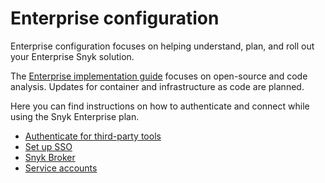 # Enterprise configuration

Enterprise configuration focuses on helping understand, plan, and roll out your Enterprise Snyk solution.&#x20;

The [Enterprise implementation guide](implement-snyk/enterprise-implementation-guide/) focuses on open-source and code analysis. Updates for container and infrastructure as code are planned.

Here you can find instructions on how to authenticate and connect while using the Snyk Enterprise plan.

* [Authenticate for third-party tools](enterprise-configuration/authentication-for-third-party-tools.md)
* [Set up SSO](enterprise-configuration/single-sign-on-sso-for-authentication-to-snyk/)
* [Snyk Broker](enterprise-configuration/snyk-broker/)
* [Service accounts](enterprise-configuration/service-accounts/)
